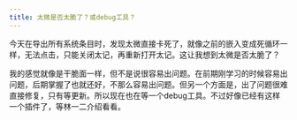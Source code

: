 ```yaml
---
title: 太微是否太脆了？或debug工具？
---
```


今天在导出所有系统条目时，发现太微直接卡死了，就像之前的嵌入变成死循环一样，无法点击，只能关闭太记，再重新打开太记。这让我想到太微是否太脆了？

我的感觉就像是干脆面一样，但不是说很容易出问题。在前期刚学习的时候容易出问题，后期掌握了也就还好，不那么容易出问题。但另一个方面是，出了问题很难直接修复，只有等更新。所以现在也在等一个debug工具。不过好像已经有这样一个插件了，等林一二介绍看看。